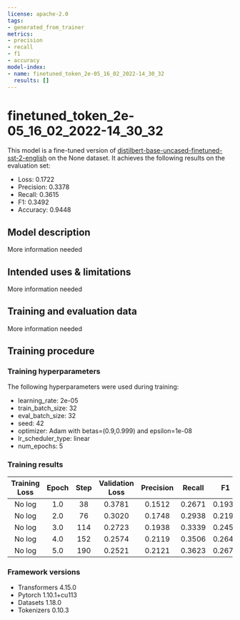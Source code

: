 ```yaml
---
license: apache-2.0
tags:
- generated_from_trainer
metrics:
- precision
- recall
- f1
- accuracy
model-index:
- name: finetuned_token_2e-05_16_02_2022-14_30_32
  results: []
---
```


<!-- This model card has been generated automatically according to the information the Trainer had access to. You
should probably proofread and complete it, then remove this comment. -->

# finetuned_token_2e-05_16_02_2022-14_30_32

This model is a fine-tuned version of [distilbert-base-uncased-finetuned-sst-2-english](https://huggingface.co/distilbert-base-uncased-finetuned-sst-2-english) on the None dataset.
It achieves the following results on the evaluation set:
- Loss: 0.1722
- Precision: 0.3378
- Recall: 0.3615
- F1: 0.3492
- Accuracy: 0.9448

## Model description

More information needed

## Intended uses & limitations

More information needed

## Training and evaluation data

More information needed

## Training procedure

### Training hyperparameters

The following hyperparameters were used during training:
- learning_rate: 2e-05
- train_batch_size: 32
- eval_batch_size: 32
- seed: 42
- optimizer: Adam with betas=(0.9,0.999) and epsilon=1e-08
- lr_scheduler_type: linear
- num_epochs: 5

### Training results

| Training Loss | Epoch | Step | Validation Loss | Precision | Recall | F1     | Accuracy |
|:-------------:|:-----:|:----:|:---------------:|:---------:|:------:|:------:|:--------:|
| No log        | 1.0   | 38   | 0.3781          | 0.1512    | 0.2671 | 0.1931 | 0.8216   |
| No log        | 2.0   | 76   | 0.3020          | 0.1748    | 0.2938 | 0.2192 | 0.8551   |
| No log        | 3.0   | 114  | 0.2723          | 0.1938    | 0.3339 | 0.2452 | 0.8663   |
| No log        | 4.0   | 152  | 0.2574          | 0.2119    | 0.3506 | 0.2642 | 0.8727   |
| No log        | 5.0   | 190  | 0.2521          | 0.2121    | 0.3623 | 0.2676 | 0.8756   |


### Framework versions

- Transformers 4.15.0
- Pytorch 1.10.1+cu113
- Datasets 1.18.0
- Tokenizers 0.10.3
